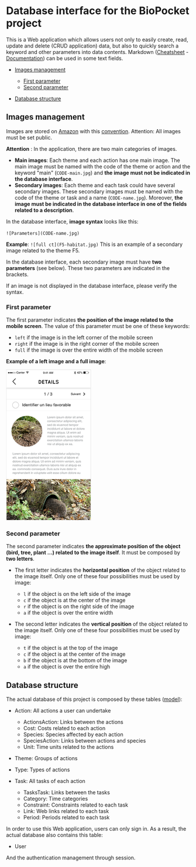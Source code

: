 # Database interface for the BioPocket project

This is a Web application which allows users not only to easily create, read, update and delete (CRUD application) data, but also to quickly search a keyword and other parameters into data contents. Markdown ([Cheatsheet](https://github.com/adam-p/markdown-here/wiki/Markdown-Cheatsheet) - [Documentation](https://daringfireball.net/projects/markdown/syntax)) can be used in some text fields.

* [Images management](#images-management)

    * [First parameter](#first-parameter)
    * [Second parameter](#second-parameter)

* [Database structure](#database-structure)


## Images management

Images are stored on [Amazon](https://github.com/MediaComem/biopocket/blob/master/IMAGES-WORKFLOW.md#sauvegarde-des-images-sur-amazon) with this [convention](https://github.com/MediaComem/biopocket/blob/master/IMAGES-WORKFLOW.md#convention-de-nommage). Attention: All images must be set public.

**Attention** : In the application, there are two main categories of images.
- **Main images**: Each theme and each action has one main image. The main image must be named with the code of the theme or action and the keyword "main" (`CODE-main.jpg`) and **the image must not be indicated in the database interface**.
- **Secondary images**: Each theme and each task could have several secondary images. These secondary images must be named with the code of the theme or task and a name (`CODE-name.jpg`). Moreover, **the image must be indicated in the database interface in one of the fields related to a description**.

In the database interface, **image syntax** looks like this:

`![Parameters](CODE-name.jpg)`

**Example**:
`![full ct](F5-habitat.jpg)`
This is an example of a secondary image related to the theme F5.

In the database interface, each secondary image must have **two parameters** (see below). These two parameters are indicated in the brackets.

If an image is not displayed in the database interface, please verify the syntax.


### First parameter

The first parameter indicates **the position of the image related to the mobile screen**. The value of this parameter must be one of these keywords:

- `left` if the image is in the left corner of the mobile screen
- `right` if the image is in the right corner of the mobile screen
- `full` if the image is over the entire width of the mobile screen

**Example of a left image and a full image**:

![Example of a left image and a full image](/lib/assets/example-left-full-images.png)


### Second parameter

The second parameter indicates **the approximate position of the object (bird, tree, plant ...) related to the image itself**. It must be composed by **two letters**.

* The first letter indicates the **horizontal position** of the object related to the image itself. Only one of these four possibilities must be used by image:

    * `l` if the object is on the left side of the image
    * `c` if the object is at the center of the image
    * `r` if the object is on the right side of the image
    * `a` if the object is over the entire width

* The second letter indicates the **vertical position** of the object related to the image itself. Only one of these four possibilities must be used by image:

    * `t` if the object is at the top of the image
    * `c` if the object is at the center of the image
    * `b` if the object is at the bottom of the image
    * `a` if the object is over the entire high


## Database structure

The actual database of this project is composed by these tables ([model](/lib/assets/mcd.pdf)):

* Action: All actions a user can undertake

    * ActionsAction: Links between the actions
    * Cost: Costs related to each action
    * Species: Species affected by each action
    * SpeciesAction: Links between actions and species
    * Unit: Time units related to the actions

* Theme: Groups of actions

* Type: Types of actions

* Task: All tasks of each action

    * TasksTask: Links between the tasks
    * Category: Time categories
    * Constraint: Constraints related to each task
    * Link: Web links related to each task
    * Period: Periods related to each task

In order to use this Web application, users can only sign in. As a result, the actual database also contains this table: 

* User

And the authentication management through session. 
